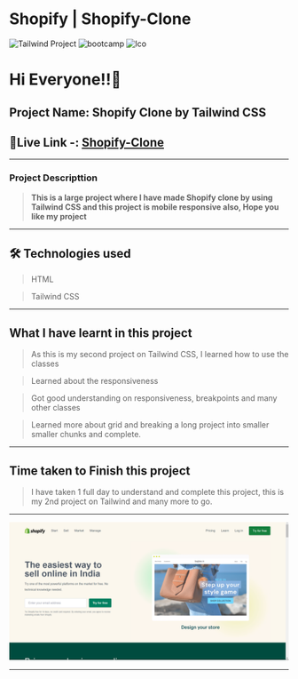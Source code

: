 # Shopify | Shopify-Clone 
![Tailwind Project](https://img.shields.io/badge/Tailwind%20-project-green) ![bootcamp](https://img.shields.io/badge/JS-Bootcamp-yellow) ![lco](https://img.shields.io/badge/iNeuron-LCO-green)

# Hi Everyone!!👋

## Project Name: Shopify Clone by Tailwind CSS

## 🔗Live Link -: [Shopify-Clone](https://shopify-clone-by-chhakuli.netlify.app/)

---

### Project Descripttion

> **This is a large project where I have made Shopify clone by using Tailwind CSS and this project is mobile responsive also, Hope you like my project**

---

## 🛠 Technologies used

> HTML

> Tailwind CSS

---

## What I have learnt in this project

> As this is my second project on Tailwind CSS, I learned how to use the classes

> Learned about the responsiveness

> Got good understanding on responsiveness, breakpoints and many other classes

> Learned more about grid and breaking a long project into smaller smaller chunks and complete.

---

## Time taken to Finish this project

> I have taken 1 full day to understand and complete this project, this is my 2nd project on Tailwind and many more to go.

---
![image](./assets/Screenshot%20(64).png)


---





